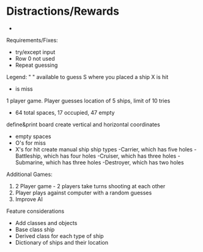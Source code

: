 # Distractions/Rewards
- 

Requirements/Fixes:
 - try/except input
 - Row 0 not used
 - Repeat guessing

Legend:
" " available to guess
 S where you placed a ship
 X is hit
 - is miss

1 player game. Player guesses location of 5 ships, limit of 10 tries
  - 64 total spaces, 17 occupied, 47 empty

define&print board
create vertical and horizontal coordinates
  - empty spaces 
  - O's for miss
  - X's for hit
create manual ship
ship types
  -Carrier, which has five holes
  -Battleship, which has four holes
  -Cruiser, which has three holes
  -Submarine, which has three holes
  -Destroyer, which has two holes


Additional Games: 
1. 2 Player game - 2 players take turns shooting at each other
2. Player plays against computer with a random guesses
3. Improve AI

Feature considerations
 - Add classes and objects
 - Base class ship
 - Derived class for each type of ship
 - Dictionary of ships and their location
 